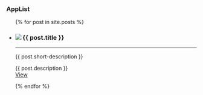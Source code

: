 ### AppList
<ul>
  {% for post in site.posts %}
    <li>
      <div class="card">
        <img src="{{ post.thumb }}" align="left" class="img">
        <h3>{{ post.title }}</h3>
        <hr>
        <p>{{ post.short-description }}</p>
        <p class="detail">
          {{ post.description }}<br>
          <a class="cta" href="{{ post.url }}">View</a>
        </p>
      </div>
    </li>
  {% endfor %}
</ul>

